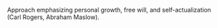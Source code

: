 Approach emphasizing personal growth, free will, and self-actualization (Carl Rogers, Abraham Maslow).
